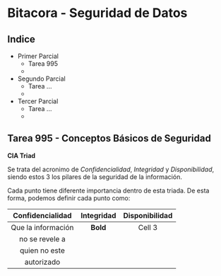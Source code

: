 # Bitacora - Seguridad de Datos

## Indice

 - Primer Parcial
    - Tarea 995
    -
 - Segundo Parcial
    - Tarea ...
    -
 - Tercer Parcial
    - Tarea ...
    -
## 
## Tarea 995 - Conceptos Básicos de Seguridad

**CIA Triad**

Se trata del acronimo de *Confidencialidad*, *Integridad* y *Disponibilidad*, siendo estos 3 los pilares de la seguridad de la información.

Cada punto tiene diferente importancia dentro de esta triada. De esta forma, podemos definir cada punto como:

|  Confidencialidad  |    Integridad    |    Disponibilidad    |
|:------------------:|:----------------:|:--------------------:|
| Que la información |  **Bold**        |        Cell 3        |
| no se revele a     |                  |                      |
| quien no este      |                  |                      |
| autorizado         |                  |                      |
